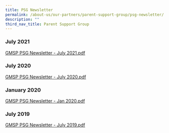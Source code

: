 ```yaml
---
title: PSG Newsletter
permalink: /about-us/our-partners/parent-support-group/psg-newsletter/
description: ""
third_nav_title: Parent Support Group
---
```

### July 2021

[GMSP PSG Newsletter - July 2021.pdf](/files/GMSP%20PSG%20Newsletter%20-%20July%202021.pdf)

### July 2020

[GMSP PSG Newsletter - July 2020.pdf](/files/GMSP%20PSG%20Newsletter%20-%20July%202020.pdf)

### January 2020

[GMSP PSG Newsletter - Jan 2020.pdf](/files/GMSP%20PSG%20Newsletter%20-%20Jan%202020.pdf)

### July 2019

[GMSP PSG Newsletter - July 2019.pdf](/files/GMSP%20PSG%20Newsletter%20-%20July%202019.pdf)